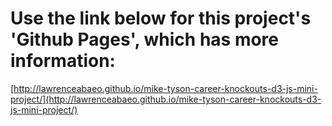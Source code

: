# Use the link below for this project's 'Github Pages', which has more information:

[http://lawrenceabaeo.github.io/mike-tyson-career-knockouts-d3-js-mini-project/](http://lawrenceabaeo.github.io/mike-tyson-career-knockouts-d3-js-mini-project/)
